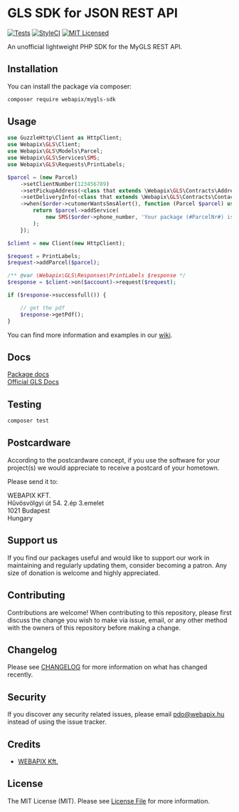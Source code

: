 # GLS SDK for JSON REST API
[![Tests](https://github.com/webapix/mygls-sdk/workflows/Tests/badge.svg)](https://github.com/webapix/mygls-sdk/actions?query=workflow%3ATests+branch%3Amaster)
[![StyleCI](https://github.styleci.io/repos/295666140/shield?branch=master)](https://github.styleci.io/repos/295666140?branch=master)
[![MIT Licensed](https://img.shields.io/badge/license-MIT-brightgreen.svg?style=flat-square)](LICENSE.md)


An unofficial lightweight PHP SDK for the MyGLS REST API.

## Installation

You can install the package via composer:

```bash
composer require webapix/mygls-sdk
```

## Usage

``` php
use GuzzleHttp\Client as HttpClient;
use Webapix\GLS\Client;
use Webapix\GLS\Models\Parcel;
use Webapix\GLS\Services\SMS;
use Webapix\GLS\Requests\PrintLabels;

$parcel = (new Parcel)
    ->setClientNumber(123456789)
    ->setPickupAddress(<class that extends \Webapix\GLS\Contracts\Address>)
    ->setDeliveryInfo(<class that extends \Webapix\GLS\Contracts\Contact>)
    ->when($order->cutomerWantsSmsAlert(), function (Parcel $parcel) use ($order) {
        return $parcel->addService(
            new SMS($order->phone_number, 'Your package (#ParcelNr#) is on its way to GLS facility!')
        );
    });

$client = new Client(new HttpClient);

$request = PrintLabels;
$request->addParcel($parcel);

/** @var \Webapix\GLS\Responses\PrintLabels $response */
$response = $client->on($account)->request($request);

if ($response->successfull()) {

    // get the pdf
    $response->getPdf();
}
```

You can find more information and examples in our [wiki](https://github.com/webapix/mygls-sdk/wiki).

## Docs
[Package docs](https://github.com/webapix/mygls-sdk/wiki)   
[Official GLS Docs](https://api.mygls.hu/)

## Testing

``` bash
composer test
```

## Postcardware
According to the postcardware concept, if you use the software for your project(s) we would appreciate to receive a postcard of your hometown.

Please send it to:

WEBAPIX KFT.   
Hűvösvölgyi út 54. 2.ép 3.emelet   
1021 Budapest   
Hungary

## Support us

If you find our packages useful and would like to support our work in maintaining and regularly updating them, consider becoming a patron. Any size of donation is welcome and highly appreciated.

## Contributing

Contributions are welcome! When contributing to this repository, please first discuss the change you wish to make via issue, email, or any other method with the owners of this repository before making a change.

## Changelog

Please see [CHANGELOG](CHANGELOG.md) for more information on what has changed recently.

## Security

If you discover any security related issues, please email pdo@webapix.hu instead of using the issue tracker.

## Credits

- [WEBAPIX Kft.](https://webapix.hu)

## License

The MIT License (MIT). Please see [License File](LICENSE.md) for more information.